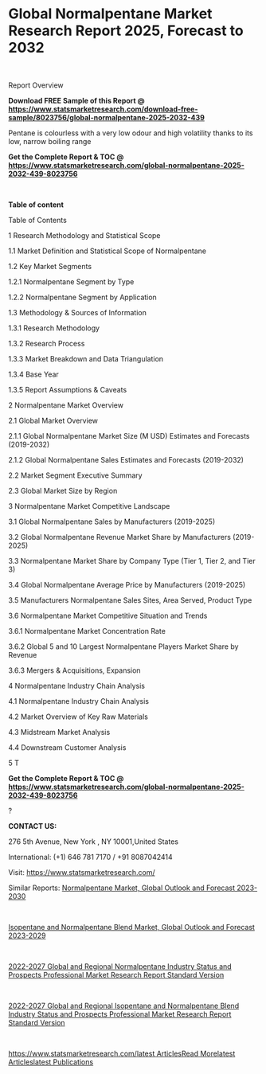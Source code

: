 <h1>Global Normalpentane Market Research Report 2025, Forecast to 2032</h1><br/><p>Report Overview</p>
 
 
 
 <p><strong>Download FREE Sample of this Report @ <a href="https://www.statsmarketresearch.com/download-free-sample/8023756/global-normalpentane-2025-2032-439">https://www.statsmarketresearch.com/download-free-sample/8023756/global-normalpentane-2025-2032-439</a></strong></p>
 
 
 
 <p>Pentane is colourless with a very low odour and high volatility thanks to its low, narrow boiling range</p>
 
 
 
 <div><b>Get the Complete Report & TOC @ <a href="https://www.statsmarketresearch.com/global-normalpentane-2025-2032-439-8023756">https://www.statsmarketresearch.com/global-normalpentane-2025-2032-439-8023756</a></b></div>
 
 
 
 <p><br />
 
 <b>Table of content</b></p>
 
 
 
 <p>Table of Contents<br />
 
 1 Research Methodology and Statistical Scope<br />
 
 1.1 Market Definition and Statistical Scope of Normalpentane<br />
 
 1.2 Key Market Segments<br />
 
 1.2.1 Normalpentane Segment by Type<br />
 
 1.2.2 Normalpentane Segment by Application<br />
 
 1.3 Methodology & Sources of Information<br />
 
 1.3.1 Research Methodology<br />
 
 1.3.2 Research Process<br />
 
 1.3.3 Market Breakdown and Data Triangulation<br />
 
 1.3.4 Base Year<br />
 
 1.3.5 Report Assumptions & Caveats<br />
 
 2 Normalpentane Market Overview<br />
 
 2.1 Global Market Overview<br />
 
 2.1.1 Global Normalpentane Market Size (M USD) Estimates and Forecasts (2019-2032)<br />
 
 2.1.2 Global Normalpentane Sales Estimates and Forecasts (2019-2032)<br />
 
 2.2 Market Segment Executive Summary<br />
 
 2.3 Global Market Size by Region<br />
 
 3 Normalpentane Market Competitive Landscape<br />
 
 3.1 Global Normalpentane Sales by Manufacturers (2019-2025)<br />
 
 3.2 Global Normalpentane Revenue Market Share by Manufacturers (2019-2025)<br />
 
 3.3 Normalpentane Market Share by Company Type (Tier 1, Tier 2, and Tier 3)<br />
 
 3.4 Global Normalpentane Average Price by Manufacturers (2019-2025)<br />
 
 3.5 Manufacturers Normalpentane Sales Sites, Area Served, Product Type<br />
 
 3.6 Normalpentane Market Competitive Situation and Trends<br />
 
 3.6.1 Normalpentane Market Concentration Rate<br />
 
 3.6.2 Global 5 and 10 Largest Normalpentane Players Market Share by Revenue<br />
 
 3.6.3 Mergers & Acquisitions, Expansion<br />
 
 4 Normalpentane Industry Chain Analysis<br />
 
 4.1 Normalpentane Industry Chain Analysis<br />
 
 4.2 Market Overview of Key Raw Materials<br />
 
 4.3 Midstream Market Analysis<br />
 
 4.4 Downstream Customer Analysis<br />
 
 5 T</p>
 
 
 
 <div><b>Get the Complete Report & TOC @ <a href="https://www.statsmarketresearch.com/global-normalpentane-2025-2032-439-8023756">https://www.statsmarketresearch.com/global-normalpentane-2025-2032-439-8023756</a></b></div>
 
 
 
 <p>? </p>
 
 
 
 <p><b>CONTACT US:</b><br />
 
 276 5th Avenue, New York , NY 10001,United States<br />
 
 International: (+1) 646 781 7170 / +91 8087042414<br />
 
 Visit: <a href="https://www.statsmarketresearch.com/">https://www.statsmarketresearch.com/</a><br />
 
 Similar Reports: <a href="https://www.statsmarketresearch.com/global-normalpentane-2025-2032-439-8023756">Normalpentane Market, Global Outlook and Forecast 2023-2030</a><br />
 
 <br />
 
 <a href="https://www.statsmarketresearch.com/global-normalpentane-2025-2032-439-8023756">Isopentane and Normalpentane Blend Market, Global Outlook and Forecast 2023-2029</a><br />
 
 <br />
 
 <a href="https://www.statsmarketresearch.com/global-normalpentane-2025-2032-439-8023756">2022-2027 Global and Regional Normalpentane Industry Status and Prospects Professional Market Research Report Standard Version</a><br />
 
 <br />
 
 <a href="https://www.statsmarketresearch.com/global-normalpentane-2025-2032-439-8023756">2022-2027 Global and Regional Isopentane and Normalpentane Blend Industry Status and Prospects Professional Market Research Report Standard Version</a><br />
 
 <br />
 
 <a href="https://gyeongbokgung.com">https://www.statsmarketresearch.com/</a><a href="https://hallyeomaritime.com">latest Articles</a><a href="https://jingwansa.com">Read More</a><a href="https://nguoiviet.jp/">latest Articles</a><a href="https://www.intelmarketresearch.com/">latest Publications</a></p>